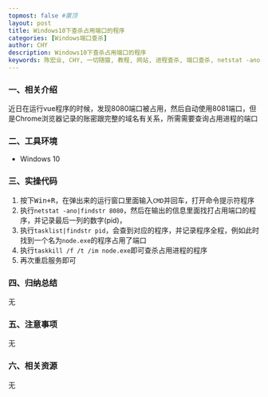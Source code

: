 ```yaml
---
topmost: false #置顶
layout: post
title: Windows10下查杀占用端口的程序
categories: [Windows端口查杀]
author: CHY
description: Windows10下查杀占用端口的程序
keywords: 陈宏业, CHY, 一切随猿, 教程, 网站, 进程查杀, 端口查杀, netstat -ano, tasklist|findstr, taskkill
---
```


### 一、相关介绍
近日在运行vue程序的时候，发现8080端口被占用，然后自动使用8081端口，但是Chrome浏览器记录的账密跟完整的域名有关系，所需需要查询占用进程的端口

### 二、工具环境
+ Windows 10

### 三、实操代码
1. 按下<kbd>Win+R</kbd>，在弹出来的运行窗口里面输入`CMD`并回车，打开命令提示符程序
1. 执行`netstat -ano|findstr 8080`，然后在输出的信息里面找打占用端口的程序，并记录最后一列的数字(pid)，
1. 执行`tasklist|findstr pid`，会查到对应的程序，并记录程序全程，例如此时找到一个名为`node.exe`的程序占用了端口
1. 执行`taskkill /f /t /im node.exe`即可查杀占用进程的程序
1. 再次重启服务即可

### 四、归纳总结
无

### 五、注意事项
无

### 六、相关资源
无
